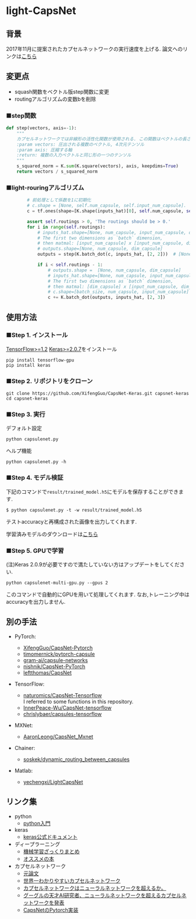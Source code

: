 # light-CapsNet

## 背景
 2017年11月に提案されたカプセルネットワークの実行速度を上げる.
論文へのリンクは[こちら](http://papers.nips.cc/paper/6975-dynamic-routing-between-capsules.pdf)


## 変更点
- squash関数をベクトル版step関数に変更
- routingアルゴリズムの変数bを削除

### ■step関数
```python
def step(vectors, axis=-1):
    """
    カプセルネットワークでは非線形の活性化関数が使用される. この関数はベクトルの長さを0~1に圧縮する.
    :param vectors: 圧出される複数のベクトル, 4次元テンソル
    :param axis: 圧縮する軸
    :return: 複数の入力ベクトルと同じ形の一つのテンソル
    """
    s_squared_norm = K.sum(K.square(vectors), axis, keepdims=True)
    return vectors / s_squared_norm
```

### ■light-rouringアルゴリズム
```python
        # 前処理として係数を1に初期化
        # c.shape = [None, self.num_capsule, self.input_num_capsule].
        c = tf.ones(shape=[K.shape(inputs_hat)[0], self.num_capsule, self.input_num_capsule])

        assert self.routings > 0, 'The routings should be > 0.'
        for i in range(self.routings):
            # inputs_hat.shape=[None, num_capsule, input_num_capsule, dim_capsule]
            # The first two dimensions as `batch` dimension,
            # then matmal: [input_num_capsule] x [input_num_capsule, dim_capsule] -> [dim_capsule].
            # outputs.shape=[None, num_capsule, dim_capsule]
            outputs = step(K.batch_dot(c, inputs_hat, [2, 2]))  # [None, 10, 16]

            if i < self.routings - 1:
                # outputs.shape =  [None, num_capsule, dim_capsule]
                # inputs_hat.shape=[None, num_capsule, input_num_capsule, dim_capsule]
                # The first two dimensions as `batch` dimension,
                # then matmal: [dim_capsule] x [input_num_capsule, dim_capsule]^T -> [input_num_capsule].
                # c.shape=[batch_size, num_capsule, input_num_capsule]
                c += K.batch_dot(outputs, inputs_hat, [2, 3])
```

## 使用方法

### ■Step 1. インストール
[TensorFlow>=1.2](https://github.com/tensorflow/tensorflow)
[Keras>=2.0.7](https://github.com/fchollet/keras)をインストール 
```
pip install tensorflow-gpu
pip install keras
```

### ■Step 2. リポジトリをクローン
```
git clone https://github.com/XifengGuo/CapsNet-Keras.git capsnet-keras
cd capsnet-keras
```

### ■Step 3. 実行

デフォルト設定
```
python capsulenet.py
```

ヘルプ機能
```
python capsulenet.py -h
```

### ■Step 4. モデル検証

下記のコマンドで`result/trained_model.h5`にモデルを保存することができます.
```
$ python capsulenet.py -t -w result/trained_model.h5
```
テストaccuracyと再構成された画像を出力してくれます.

学習済みモデルのダウンロードは[こちら](https://pan.baidu.com/s/1sldqQo1)


### ■Step 5. GPUで学習

(注)Keras 2.0.9が必要ですので満たしていない方はアップデートをしてください.  
```
python capsulenet-multi-gpu.py --gpus 2
```
このコマンドで自動的にGPUを用いて処理してくれます. なお,トレーニング中はaccuracyを出力しません.

## 別の手法

- PyTorch:
  - [XifengGuo/CapsNet-Pytorch](https://github.com/XifengGuo/CapsNet-Pytorch)
  - [timomernick/pytorch-capsule](https://github.com/timomernick/pytorch-capsule)
  - [gram-ai/capsule-networks](https://github.com/gram-ai/capsule-networks)
  - [nishnik/CapsNet-PyTorch](https://github.com/nishnik/CapsNet-PyTorch.git)
  - [leftthomas/CapsNet](https://github.com/leftthomas/CapsNet)
  
- TensorFlow:
  - [naturomics/CapsNet-Tensorflow](https://github.com/naturomics/CapsNet-Tensorflow.git)   
  I referred to some functions in this repository.
  - [InnerPeace-Wu/CapsNet-tensorflow](https://github.com/InnerPeace-Wu/CapsNet-tensorflow)   
  - [chrislybaer/capsules-tensorflow](https://github.com/chrislybaer/capsules-tensorflow)

- MXNet:
  - [AaronLeong/CapsNet_Mxnet](https://github.com/AaronLeong/CapsNet_Mxnet)
  
- Chainer:
  - [soskek/dynamic_routing_between_capsules](https://github.com/soskek/dynamic_routing_between_capsules)

- Matlab:
  - [yechengxi/LightCapsNet](https://github.com/yechengxi/LightCapsNet)

## リンク集
- python 
    - [python入門](http://www.tohoho-web.com/python/)
- keras
    - [keras公式ドキュメント](https://keras.io/ja/)
- ディープラーニング
    - [機械学習ざっくりまとめ](https://qiita.com/frost_star/items/21de02ce0d77a156f53d)
    - [オススメの本](https://www.oreilly.co.jp/books/9784873117584/)
- カプセルネットワーク 
    - [元論文](http://papers.nips.cc/paper/6975-dynamic-routing-between-capsules.pdf)
    - [世界一わかりやすいカプセルネットワーク](http://blog.aidemy.net/entry/2017/12/03/052302)
    - [カプセルネットワークはニューラルネットワークを超えるか。](https://qiita.com/hiyoko9t/items/f426cba38b6ca1a7aa2b)
    - [グーグルの天才AI研究者、ニューラルネットワークを超えるカプセルネットワークを発表](https://wired.jp/2017/11/28/google-capsule-networks/)
    - [CapsNetのPytorch実装](https://qiita.com/motokimura/items/cae9defed10cb5efeb62)
